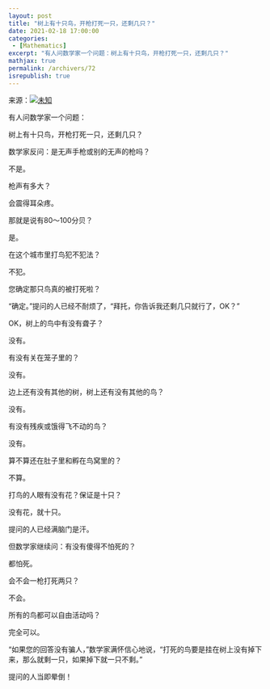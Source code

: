 ```yaml
---
layout: post
title: "树上有十只鸟，开枪打死一只，还剩几只？"
date: 2021-02-18 17:00:00
categories: 
 - [Mathematics]
excerpt: "有人问数学家一个问题：树上有十只鸟，开枪打死一只，还剩几只？"
mathjax: true
permalink: /archivers/72
isrepublish: true
---
```


来源：[![未知](https://img.shields.io/badge/未知-brightgreen)](#)

有人问数学家一个问题：

树上有十只鸟，开枪打死一只，还剩几只？

数学家反问：是无声手枪或别的无声的枪吗？

不是。

枪声有多大？

会震得耳朵疼。

那就是说有80～100分贝？

是。

在这个城市里打鸟犯不犯法？

不犯。

您确定那只鸟真的被打死啦？

“确定。”提问的人已经不耐烦了，“拜托，你告诉我还剩几只就行了，OK？”

OK，树上的鸟中有没有聋子？

没有。

有没有关在笼子里的？

没有。

边上还有没有其他的树，树上还有没有其他的鸟？

没有。

有没有残疾或饿得飞不动的鸟？

没有。

算不算还在肚子里和孵在鸟窝里的？

不算。

打鸟的人眼有没有花？保证是十只？

没有花，就十只。

提问的人已经满脑门是汗。

但数学家继续问：有没有傻得不怕死的？

都怕死。

会不会一枪打死两只？

不会。

所有的鸟都可以自由活动吗？

完全可以。

“如果您的回答没有骗人，”数学家满怀信心地说，“打死的鸟要是挂在树上没有掉下来，那么就剩一只，如果掉下就一只不剩。”

提问的人当即晕倒！